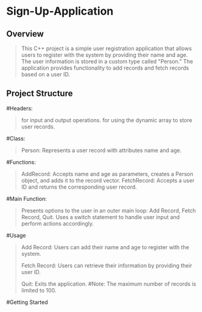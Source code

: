 # Sign-Up-Application

## Overview
> This C++ project is a simple user registration application that allows users to register with the system by providing their name and age.
> The user information is stored in a custom type called "Person." The application provides functionality to add records and fetch records based on a user ID.

## Project Structure
#Headers:
> <iostream> for input and output operations.
> <vector> for using the dynamic array to store user records.

#Class:
> Person: Represents a user record with attributes name and age.

#Functions:
> AddRecord: Accepts name and age as parameters, creates a Person object, and adds it to the record vector.
> FetchRecord: Accepts a user ID and returns the corresponding user record.

#Main Function:
> Presents options to the user in an outer main loop: Add Record, Fetch Record, Quit.
> Uses a switch statement to handle user input and perform actions accordingly.

#Usage
> Add Record:
> Users can add their name and age to register with the system.
> 
> Fetch Record:
>Users can retrieve their information by providing their user ID.
> 
>Quit:
>Exits the application.
#Note: The maximum number of records is limited to 100.

#Getting Started
